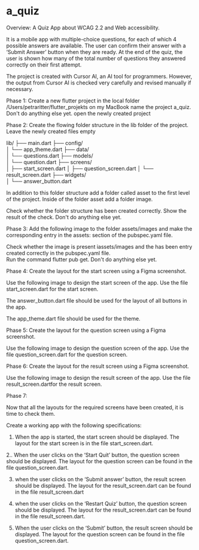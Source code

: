 # a_quiz

Overview:
A Quiz App about WCAG 2.2 and Web accessibility.

It is a mobile app with multiple-choice questions, for each of which 4 possible answers are available. The user can confirm their answer with a ‘Submit Answer’ button when they are ready. At the end of the quiz, the user is shown how many of the total number of questions they answered correctly on their first attempt. 

The project is created with Cursor AI, an AI tool for programmers. However, the output from Cursor AI is checked very carefully and revised manually if necessary.


Phase 1:
Create a new flutter project in the local folder /Users/petraritter/flutter_projekts on my MacBook name the project a_quiz.
Don't do anything else yet.
open the newly created project

Phase 2:
Create the flowing folder structure in the lib folder of the project.
Leave the newly created files empty

lib/
├── main.dart
├── config/       
  │   └── app_theme.dart
├── data/            
  │   └── questions.dart
├── models/           
  │   └── question.dart
├── screens/           
  │   ├── start_screen.dart
  │   ├── question_screen.dart
  │   └── result_screen.dart
├── widgets/           
  │   └── answer_button.dart

In addition to this folder structure add a folder called asset to the first level of the project. Inside of the folder asset  add a folder image.

Check whether the folder structure has been created correctly.  Show the result of the check.
Don't do anything else yet.	

Phase 3:
Add the following image to the  folder assets/images and make the corresponding entry in the assets: section of the pubspec.yaml file.

Check whether the image is present iassets/images and the has been entry created correctly in the pubspec.yaml file.  
Run the command flutter pub get.
Don't do anything else yet.	


Phase 4:
Create the layout for the start screen using a Figma screenshot.

Use the following image to design 
the start screen of the app. Use the file start_screen.dart for the start screen. 

The answer_button.dart file should be used for the layout of all buttons in the app. 

The app_theme.dart file should be used for the theme.


Phase 5:
Create the layout for the question screen using a Figma screenshot.

Use the following image to design 
the question screen of the app. Use the file question_screen.dart for the question screen.


Phase 6:
Create the layout for the result screen using a Figma screenshot.

Use the following image to design 
the result screen of the app. Use the file result_screen.dartfor the result screen.


Phase 7:

Now that all the layouts for the required screens have been created, it is time to check them.

Create a working app with the following specifications:

1. When the app is started, the start screen should be displayed. The layout for the start screen is in the file start_screen.dart.


2.. When the user clicks on the ‘Start Quit’ button, the question screen should be displayed. The layout for the question screen can be found in the file question_screen.dart.

3. when the user clicks on the ‘Submit answer’ button, the result screen should be displayed. The layout for the result_screen.dart can be found in the file result_screen.dart

4. when the user clicks on the ‘Restart Quiz’ button, the question screen should be displayed. The layout for the result_screen.dart can be found in the file result_screen.dart.

5. When the user clicks on the ‘Submit’ button, the result screen should be displayed. The layout for the question screen can be found in the file question_screen.dart. 


